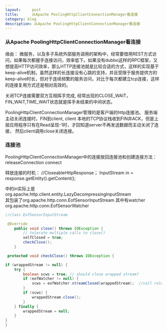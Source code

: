```yaml
---
layout:     post
title:      从Apache PoolingHttpClientConnectionManager看连接
category: blog
description: 从Apache PoolingHttpClientConnectionManager看连接
---
```



### 从Apache PoolingHttpClientConnectionManager看连接

缘由： 微服务，以及多子系统外部服务调用的架构中，经常要借用REST方式访问，如果每次都握手连接访问，效率低下。如果没有dubbo这样的RPC框架，又想提高HTTP访问效率，那么HTTP连接池就是比较合适的方式，这样的实现基于keep-alive机制，虽然这样的长连接没有心跳的支持，并且受限于服务提供方的keep-alive时长，但对于连续频繁的服务访问，对比于每次都建立tcp连接，这样的连接复用方式还是相对高效的。

关闭TCP连接需要双方互相挥手完成, 经常出现的CLOSE_WAIT，FIN_WAIT,TIME_WAIT状态就是挥手未结束的中间状态。



PoolingHttpClientConnectionManager管理的是客户端的http连接池。
服务端主动关闭连接时，FIN到client, client 本地的TCP协议栈收到FIN并ACK，但是上层应用程序只有在Read呈现-1时，才回知道server不再发送数据而主动关闭了连接， 然后client调用close关闭连接。


### 连接池
PoolingHttpClientConnectionManager中的连接放回连接池和创建连接方法：
releaseConnection
connect


释放连接的时机：
//CloseableHttpResponse；
InputStream in = response.getEntity().getContent();

中的in实际上是
org.apache.http.client.entity.LazyDecompressingInputStream  
其包装了org.apache.http.conn.EofSensorInputStream
其中有watcher org.apache.http.conn.EofSensorWatcher


```java
//class EofSensorInputStream

 @Override
    public void close() throws IOException {
        // tolerate multiple calls to close()
        selfClosed = true;
        checkClose();
    }

 protected void checkClose() throws IOException {

if (wrappedStream != null) {
    try {
        boolean scws = true; // should close wrapped stream?
        if (eofWatcher != null) {
            scws = eofWatcher.streamClosed(wrappedStream);  //call releaseConnection finally
        }
        if (scws) {
            wrappedStream.close();
        }
    } finally {
        wrappedStream = null;
    }
}
}
```
